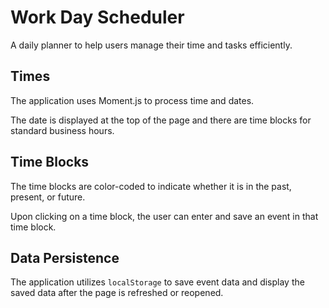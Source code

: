 # Work Day Scheduler
A daily planner to help users manage their time and tasks efficiently.

## Times
The application uses Moment.js to process time and dates.

The date is displayed at the top of the page and there are time blocks for standard business hours.

## Time Blocks
The time blocks are color-coded to indicate whether it is in the past, present, or future.

Upon clicking on a time block, the user can enter and save an event in that time block.

## Data Persistence
The application utilizes `localStorage` to save event data and display the saved data after the page is refreshed or reopened.
